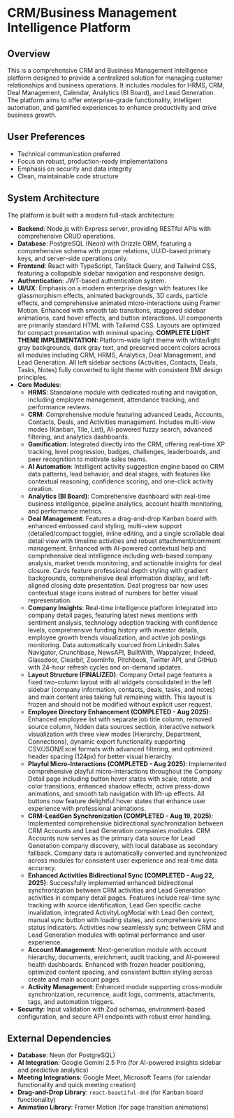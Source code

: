 # CRM/Business Management Intelligence Platform

## Overview
This is a comprehensive CRM and Business Management Intelligence platform designed to provide a centralized solution for managing customer relationships and business operations. It includes modules for HRMS, CRM, Deal Management, Calendar, Analytics (BI Board), and Lead Generation. The platform aims to offer enterprise-grade functionality, intelligent automation, and gamified experiences to enhance productivity and drive business growth.

## User Preferences
- Technical communication preferred
- Focus on robust, production-ready implementations
- Emphasis on security and data integrity
- Clean, maintainable code structure

## System Architecture
The platform is built with a modern full-stack architecture:
- **Backend**: Node.js with Express server, providing RESTful APIs with comprehensive CRUD operations.
- **Database**: PostgreSQL (Neon) with Drizzle ORM, featuring a comprehensive schema with proper relations, UUID-based primary keys, and server-side operations only.
- **Frontend**: React with TypeScript, TanStack Query, and Tailwind CSS, featuring a collapsible sidebar navigation and responsive design.
- **Authentication**: JWT-based authentication system.
- **UI/UX**: Emphasis on a modern enterprise design with features like glassmorphism effects, animated backgrounds, 3D cards, particle effects, and comprehensive animated micro-interactions using Framer Motion. Enhanced with smooth tab transitions, staggered sidebar animations, card hover effects, and button interactions. UI components are primarily standard HTML with Tailwind CSS. Layouts are optimized for compact presentation with minimal spacing. **COMPLETE LIGHT THEME IMPLEMENTATION**: Platform-wide light theme with white/light gray backgrounds, dark gray text, and preserved accent colors across all modules including CRM, HRMS, Analytics, Deal Management, and Lead Generation. All left sidebar sections (Activities, Contacts, Deals, Tasks, Notes) fully converted to light theme with consistent BMI design principles.
- **Core Modules**:
    - **HRMS**: Standalone module with dedicated routing and navigation, including employee management, attendance tracking, and performance reviews.
    - **CRM**: Comprehensive module featuring advanced Leads, Accounts, Contacts, Deals, and Activities management. Includes multi-view modes (Kanban, Tile, List), AI-powered fuzzy search, advanced filtering, and analytics dashboards.
    - **Gamification**: Integrated directly into the CRM, offering real-time XP tracking, level progression, badges, challenges, leaderboards, and peer recognition to motivate sales teams.
    - **AI Automation**: Intelligent activity suggestion engine based on CRM data patterns, lead behavior, and deal stages, with features like contextual reasoning, confidence scoring, and one-click activity creation.
    - **Analytics (BI Board)**: Comprehensive dashboard with real-time business intelligence, pipeline analytics, account health monitoring, and performance metrics.
    - **Deal Management**: Features a drag-and-drop Kanban board with enhanced embossed card styling, multi-view support (detailed/compact toggle), inline editing, and a single scrollable deal detail view with timeline activities and robust attachment/comment management. Enhanced with AI-powered contextual help and comprehensive deal intelligence including web-based company analysis, market trends monitoring, and actionable insights for deal closure. Cards feature professional depth styling with gradient backgrounds, comprehensive deal information display, and left-aligned closing date presentation. Deal progress bar now uses contextual stage icons instead of numbers for better visual representation.
    - **Company Insights**: Real-time intelligence platform integrated into company detail pages, featuring latest news mentions with sentiment analysis, technology adoption tracking with confidence levels, comprehensive funding history with investor details, employee growth trends visualization, and active job postings monitoring. Data automatically sourced from LinkedIn Sales Navigator, Crunchbase, NewsAPI, BuiltWith, Wappalyzer, Indeed, Glassdoor, Clearbit, ZoomInfo, Pitchbook, Twitter API, and GitHub with 24-hour refresh cycles and on-demand updates.
    - **Layout Structure (FINALIZED)**: Company Detail page features a fixed two-column layout with all widgets consolidated in the left sidebar (company information, contacts, deals, tasks, and notes) and main content area taking full remaining width. This layout is frozen and should not be modified without explicit user request.
    - **Employee Directory Enhancement (COMPLETED - Aug 2025)**: Enhanced employee list with separate job title column, removed source column, hidden data sources section, interactive network visualization with three view modes (Hierarchy, Department, Connections), dynamic export functionality supporting CSV/JSON/Excel formats with advanced filtering, and optimized header spacing (124px) for better visual hierarchy.
    - **Playful Micro-Interactions (COMPLETED - Aug 2025)**: Implemented comprehensive playful micro-interactions throughout the Company Detail page including button hover states with scale, rotate, and color transitions, enhanced shadow effects, active press-down animations, and smooth tab navigation with lift-up effects. All buttons now feature delightful hover states that enhance user experience with professional animations.
    - **CRM-LeadGen Synchronization (COMPLETED - Aug 19, 2025)**: Implemented comprehensive bidirectional synchronization between CRM Accounts and Lead Generation companies modules. CRM Accounts now serves as the primary data source for Lead Generation company discovery, with local database as secondary fallback. Company data is automatically converted and synchronized across modules for consistent user experience and real-time data accuracy.
    - **Enhanced Activities Bidirectional Sync (COMPLETED - Aug 22, 2025)**: Successfully implemented enhanced bidirectional synchronization between CRM activities and Lead Generation activities in company detail pages. Features include real-time sync tracking with source identification, Lead Gen specific cache invalidation, integrated ActivityLogModal with Lead Gen context, manual sync button with loading states, and comprehensive sync status indicators. Activities now seamlessly sync between CRM and Lead Generation modules with optimal performance and user experience.
    - **Account Management**: Next-generation module with account hierarchy, documents, enrichment, audit tracking, and AI-powered health dashboards. Enhanced with frozen header positioning, optimized content spacing, and consistent button styling across create and main account pages.
    - **Activity Management**: Enhanced module supporting cross-module synchronization, recurrence, audit logs, comments, attachments, tags, and automation triggers.
- **Security**: Input validation with Zod schemas, environment-based configuration, and secure API endpoints with robust error handling.

## External Dependencies
- **Database**: Neon (for PostgreSQL)
- **AI Integration**: Google Gemini 2.5 Pro (for AI-powered insights sidebar and predictive analytics)
- **Meeting Integrations**: Google Meet, Microsoft Teams (for calendar functionality and quick meeting creation)
- **Drag-and-Drop Library**: `react-beautiful-dnd` (for Kanban board functionality)
- **Animation Library**: Framer Motion (for page transition animations)